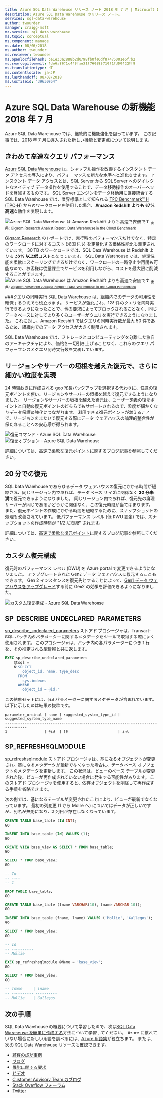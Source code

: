 ```yaml
---
title: Azure SQL Data Warehouse リリース ノート 2018 年 7 月 | Microsoft Docs
description: Azure SQL Data Warehouse のリリース ノート。
services: sql-data-warehouse
author: twounder
manager: craigg-msft
ms.service: sql-data-warehouse
ms.topic: conceptual
ms.component: manage
ms.date: 08/06/2018
ms.author: twounder
ms.reviewer: twounder
ms.openlocfilehash: ce1e33a2888b2d0798fb0fe6df87476001e6f7b2
ms.sourcegitcommit: 4de6a8671c445fae31f760385710f17d504228f8
ms.translationtype: HT
ms.contentlocale: ja-JP
ms.lasthandoff: 08/08/2018
ms.locfileid: "39630264"
---
```

# <a name="whats-new-in-azure-sql-data-warehouse-july-2018"></a>Azure SQL Data Warehouse の新機能 2018 年 7 月
Azure SQL Data Warehouse では、継続的に機能強化を図っています。 この記事では、2018 年 7 月に導入された新しい機能と変更点について説明します。

## <a name="lightning-fast-query-performance"></a>きわめて高速なクエリ パフォーマンス
[Azure SQL Data Warehouse](https://aka.ms/sqldw) は、シャッフル操作を改善するインスタント データ アクセスの導入により、パフォーマンスを新たな水準へと進化させます。 インスタント データ アクセスとは、SQL Server から SQL Server へのダイレクトなネイティブ データ操作を使用することで、データ移動操作のオーバーヘッドを軽減するものです。 SQL Server エンジンをデータ移動用に直接統合する SQL Data Warehouse では、業界標準として知られる [TPC Benchmark™ H (TPC-H)](http://www.tpc.org/tpch/) からのワークロードを使用した場合、**Amazon Redshift よりも 67% 高速**な動作を実現します。

![Azure SQL Data Warehouse は Amazon Redshift よりも高速で安価です](https://azurecomcdn.azureedge.net/mediahandler/acomblog/media/Default/blog/eb3b908a-464d-4847-b384-9f296083a737.png)
<sub>出典: [Gigaom Research Analyst Report: Data Warehouse in the Cloud Benchmark](https://gigaom.com/report/data-warehouse-in-the-cloud-benchmark/)</sub>

[Gigaom Research](https://gigaom.com/report/data-warehouse-in-the-cloud-benchmark/) のレポートでは、実行時のパフォーマンスだけでなく、特定のワークロードに対するコスト (米国ドル) を定量化する価格性能比も測定されています。 30 TB のワークロードでは、SQL Data Warehouse は Redshift よりも **23% 以上低コスト**となっています。 SQL Data Warehouse では、処理性能を柔軟にスケーリングできるだけでなく、ワークロードの一時停止や再開も可能なので、お客様は従量課金でサービスを利用しながら、コストを最大限に削減することができます。
![Azure SQL Data Warehouse は Amazon Redshift よりも高速で安価です](https://azurecomcdn.azureedge.net/mediahandler/acomblog/media/Default/blog/cb76447e-621e-414b-861e-732ffee5345a.png)
<sub>出典: [Gigaom Research Analyst Report: Data Warehouse in the Cloud Benchmark](https://gigaom.com/report/data-warehouse-in-the-cloud-benchmark/)</sub>

###<a name="query-concurrency"></a>クエリの同時実行
SQL Data Warehouse は、組織内でのデータの可用性を確保するうえでも役立ちます。 サービスが強化され、128 件のクエリを同時実行できるようになったことで、他の要求によってブロックされることなく、同じデータベースに対してより多くのユーザーがクエリを実行できるようになりました。 これに対し、Amazon Redshift ではクエリの同時実行数が最大 50 件であるため、組織内でのデータ アクセスが大きく制限されます。

SQL Data Warehouse では、ストレージとコンピューティングを分離した独自のアーキテクチャにより、価格を一切引き上げることなく、これらのクエリ パフォーマンスとクエリ同時実行数を実現しています。

## <a name="finer-granularity-for-cross-region-and-server-restores"></a>リージョンやサーバーの垣根を越えた復元で、さらに細かい粒度を実現
24 時間おきに作成される geo 冗長バックアップを選択する代わりに、任意の復元ポイントを使い、リージョンやサーバーの垣根を越えて復元できるようになりました。 リージョンやサーバーの垣根を越えた復元は、ユーザー定義の復元ポイントと自動の復元ポイントのどちらでもサポートされるので、粒度が細かくなりデータ保護の強化につながります。 利用できる復元ポイントが増えることで、リージョンをまたいで復元する際にデータ ウェアハウスの論理的整合性が保たれることへの安心感が得られます。

![復元コマンド - Azure SQL Data Warehouse](https://azurecomcdn.azureedge.net/mediahandler/acomblog/media/Default/blog/6ac23972-9ec0-4502-ab10-7b6bc1a3d947.png)
![復元オプション - Azure SQL Data Warehouse](https://azurecomcdn.azureedge.net/mediahandler/acomblog/media/Default/blog/6c63bd0e-9c52-414d-b4be-d3bd3774ee08.png)

詳細については、[高速で柔軟な復元ポイント](https://azure.microsoft.com/blog/accelerated-and-flexible-restore-points-with-sql-data-warehouse/)に関するブログ記事を参照してください。

## <a name="20-minute-restorations"></a>20 分での復元
SQL Data Warehouse であらゆるデータ ウェアハウスの復元にかかる時間が短縮され、同じリージョン内であれば、データベース サイズに関係なく **20 分未満**で復元できるようになりました。 同じリージョン内であれば、復元先の論理サーバーが同じであるかどうかに関係なく、この復元時間が当てはまります。 また、復元ポイントの作成にかかる時間を短縮するために、スナップショットの処理も改善されています。 低パフォーマンス レベル (低 DWU 設定) では、スナップショットの作成時間が "*1/2 に短縮*" されます。

詳細については、[高速で柔軟な復元ポイント](https://azure.microsoft.com/blog/accelerated-and-flexible-restore-points-with-sql-data-warehouse/)に関するブログ記事を参照してください。

## <a name="custom-restoration-configurations"></a>カスタム復元構成
復元時のパフォーマンス レベル (DWU) を Azure portal で変更できるようになりました。 アップグレードされた Gen2 データ ウェアハウスに復元することもできます。 Gen 2 インスタンスを復元先とすることによって、[Gen1 データ ウェアハウスをアップグレード](https://docs.microsoft.com/azure/sql-data-warehouse/upgrade-to-latest-generation)する前に Gen2 の効果を評価できるようになりました。

![カスタム復元構成 - Azure SQL Data Warehouse](https://azurecomcdn.azureedge.net/mediahandler/acomblog/media/Default/blog/f4c410c7-8515-409c-a983-0976792b8628.png)

## <a name="spdescribeundeclaredparameters"></a>SP_DESCRIBE_UNDECLARED_PARAMETERS
[sp_describe_undeclared_parameters](https://docs.microsoft.com/sql/relational-databases/system-stored-procedures/sp-describe-undeclared-parameters-transact-sql) ストアド プロシージャは、Transact-SQL バッチ内のパラメーターに関するメタデータをツールで取得する際によく使用されます。 このプロシージャは、バッチ内の各パラメーターにつき 1 行を、その推定される型情報と共に返します。 

```sql
EXEC sp_describe_undeclared_parameters
    @tsql = 
    N'SELECT
        object_id, name, type_desc
      FROM
        sys.indexes
      WHERE
        object_id = @id;'
```

この結果セットには、`@id` パラメーターに関するメタデータが含まれています。以下に示したのは結果の抜粋です。
```
parameter_ordinal | name | suggested_system_type_id | suggested_system_type_name
--------------------------------------------------------------------------------
1                 | @id  | 56                       | int
```
## <a name="sprefreshsqlmodule"></a>SP_REFRESHSQLMODULE
[sp_refreshsqlmodule](https://docs.microsoft.com/sql/relational-databases/system-stored-procedures/sp-refreshsqlmodule-transact-sql) ストアド プロシージャは、基になるオブジェクトが変更され、基になるメタデータが最新でなくなった場合に、データベース オブジェクトのメタデータを更新します。 この状況は、ビューのベース テーブルが変更された後、ビューが再作成されていない場合に発生する可能性があります。 このストアド プロシージャを使用すると、依存オブジェクトを削除して再作成する手順を省略できます。

次の例では、基になるテーブルが変更されたことにより、ビューが最新でなくなっています。 最初の列変更 (1 から Mollie へ) についてはデータが正しいですが、列名が無効になり、2 列目が存在しなくなっています。 
```sql
CREATE TABLE base_table (Id INT);
GO

INSERT INTO base_table (Id) VALUES (1);
GO

CREATE VIEW base_view AS SELECT * FROM base_table;
GO

SELECT * FROM base_view;
GO

-- Id
-- ----
-- 1

DROP TABLE base_table;
GO

CREATE TABLE base_table (fname VARCHAR(10), lname VARCHAR(10));
GO

INSERT INTO base_table (fname, lname) VALUES ('Mollie', 'Gallegos');
GO

SELECT * FROM base_view;
GO

-- Id
-- ----------
-- Mollie

EXEC sp_refreshsqlmodule @Name = 'base_view';
GO

SELECT * FROM base_view;
GO

-- fname     | lname
-- ---------- ----------
-- Mollie    | Gallegos
```

## <a name="next-steps"></a>次の手順
SQL Data Warehouse の概要について学習したので、次は[SQL Data Warehouse を簡単に作成する][create a SQL Data Warehouse]方法について学習してください。 Azure に慣れていない場合に新しい用語を調べるには、[Azure 用語集][Azure glossary]が役立ちます。 または、次の SQL Data Warehouse リソースも確認できます。  

* [顧客の成功事例]
* [ブログ]
* [機能に関する要求]
* [ビデオ]
* [Customer Advisory Team のブログ]
* [Stack Overflow フォーラム]
* [Twitter]


[ブログ]: https://azure.microsoft.com/blog/tag/azure-sql-data-warehouse/
[Customer Advisory Team のブログ]: https://blogs.msdn.microsoft.com/sqlcat/tag/sql-dw/
[顧客の成功事例]: https://azure.microsoft.com/case-studies/?service=sql-data-warehouse
[機能に関する要求]: https://feedback.azure.com/forums/307516-sql-data-warehouse
[Stack Overflow フォーラム]: http://stackoverflow.com/questions/tagged/azure-sqldw
[Twitter]: https://twitter.com/hashtag/SQLDW
[ビデオ]: https://azure.microsoft.com/documentation/videos/index/?services=sql-data-warehouse
[create a SQL Data Warehouse]: ./create-data-warehouse-portal.md
[Azure glossary]: ../azure-glossary-cloud-terminology.md